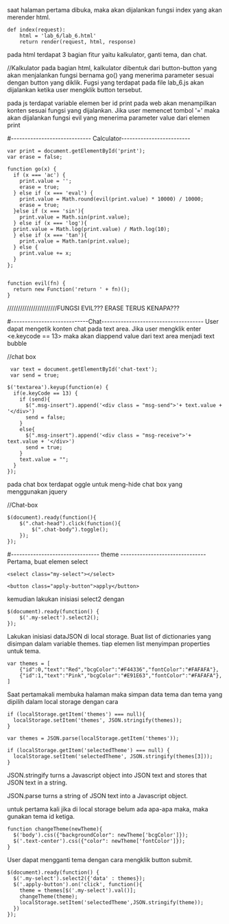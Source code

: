 saat halaman pertama dibuka, maka akan dijalankan fungsi index yang akan merender html.

	def index(request):
		html = 'lab_6/lab_6.html'
		return render(request, html, response)

pada html terdapat 3 bagian fitur yaitu kalkulator, ganti tema, dan chat.

//Kalkulator
pada bagian html, kalkulator dibentuk dari button-button yang akan menjalankan fungsi bernama go() yang menerima parameter sesuai dengan button yang diklik. Fugsi yang terdapat pada file lab_6.js akan dijalankan ketika user mengklik button tersebut. 

pada js terdapat variable elemen ber id print pada web akan menampilkan konten sesuai fungsi yang dijalankan. Jika user memencet tombol '=' maka akan dijalankan fungsi evil yang menerima parameter value dari elemen print

#----------------------------- Calculator-------------------------
	
	var print = document.getElementById('print');
	var erase = false;

	function go(x) {
	  if (x === 'ac') {
	    print.value = '';
	    erase = true;
	  } else if (x === 'eval') {
	    print.value = Math.round(evil(print.value) * 10000) / 10000;
	    erase = true;
	  }else if (x === 'sin'){
	    print.value = Math.sin(print.value);
	  } else if (x === 'log'){
	  print.value = Math.log(print.value) / Math.log(10);  
	  } else if (x === 'tan'){
	    print.value = Math.tan(print.value);
	  } else {
	    print.value += x;
	  }
	};


	function evil(fn) {
	  return new Function('return ' + fn)();
	}

///////////////////////FUNGSI EVIL??? ERASE TERUS KENAPA???

#----------------------------Chat-------------------------------------
User dapat mengetik konten chat pada text area. Jika user mengklik enter <e.keycode == 13> maka akan diappend value dari text area menjadi text bubble

 //chat box
	 
	 var text = document.getElementById('chat-text');
	 var send = true;

	$('textarea').keyup(function(e) {
	  if(e.keyCode == 13) {
	    if (send){
	      $(".msg-insert").append('<div class = "msg-send">'+ text.value + '</div>')
	      send = false;
	    }
	    else{
	      $(".msg-insert").append('<div class = "msg-receive">'+ text.value + '</div>')
	      send = true;
	    }
	    text.value = "";
	  }
	});


pada chat box terdapat oggle untuk meng-hide chat box yang menggunakan jquery

//Chat-box
	
	$(document).ready(function(){
	    $(".chat-head").click(function(){
	        $(".chat-body").toggle();
	    });
	});

#-------------------------------- theme -------------------------------
Pertama, buat elemen select

    <select class="my-select"></select>

    <button class="apply-button">apply</button>


kemudian lakukan inisiasi select2 dengan
	
	$(document).ready(function() {
	    $('.my-select').select2();
	});


Lakukan inisiasi dataJSON di local storage. Buat list of dictionaries yang disimpan dalam variable themes. tiap elemen list menyimpan properties untuk tema.

	var themes = [
	    {"id":0,"text":"Red","bcgColor":"#F44336","fontColor":"#FAFAFA"},
	    {"id":1,"text":"Pink","bcgColor":"#E91E63","fontColor":"#FAFAFA"},
	]

Saat pertamakali membuka halaman maka simpan data tema dan tema yang dipilih dalam local storage dengan cara

	if (localStorage.getItem('themes') === null){ 
	  localStorage.setItem('themes', JSON.stringify(themes)); 
	}

	var themes = JSON.parse(localStorage.getItem('themes'));

	if (localStorage.getItem('selectedTheme') === null) { 
	  localStorage.setItem('selectedTheme', JSON.stringify(themes[3])); 
	}

JSON.stringify turns a Javascript object into JSON text and stores that JSON text in a string.

JSON.parse turns a string of JSON text into a Javascript object.

untuk pertama kali jika di local storage belum ada apa-apa maka, maka gunakan tema id ketiga.

	function changeTheme(newTheme){
	  $('body').css({"backgroundColor": newTheme['bcgColor']});
	  $('.text-center').css({"color": newTheme['fontColor']});
	}

User dapat mengganti tema dengan cara mengklik button submit.

	$(document).ready(function() {
	  $('.my-select').select2({'data' : themes});
	  $('.apply-button').on('click', function(){
	    theme = themes[$('.my-select').val()];
	    changeTheme(theme);
	    localStorage.setItem('selectedTheme',JSON.stringify(theme));
	  })
	});

